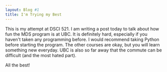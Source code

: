 ```yaml
---
layout: Blog #1 
title: I'm Trying my Best
---
```

This is my attempt at DSCI 521. I am writing a post today to talk about how fun the MDS program is at UBC. It is definitely hard, especially if you haven't taken any programming before. I would recommend taking Python before starting the program. The other courses are okay, but you will learn something new everyday. UBC is also so far away that the commute can be difficult (and the most hated part). 

All the best!
